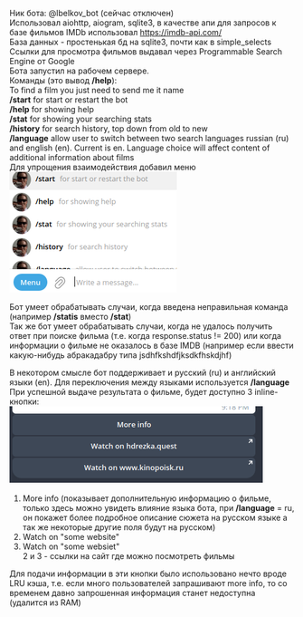 Ник бота: @lbelkov_bot  (сейчас отключен)     
Использовал aiohttp, aiogram, sqlite3, в качестве апи для запросов к базе фильмов IMDb использовал https://imdb-api.com/    
База данных - простенькая бд на sqlite3, почти как в simple_selects     
Ссылки для просмотра фильмов выдавал через Programmable Search Engine от Google     
Бота запустил на рабочем сервере.      
Команды (это вывод **/help**):     
To find a film you just need to send me it name      
**/start** for start or restart the bot      
**/help** for showing help      
**/stat** for showing your searching stats      
**/history** for search history, top down from old to new      
**/language** allow user to switch between two search languages russian (ru) and english (en). Current is en. Language choice will affect content of additional information about films     
Для упрощения взаимодействия добавил меню ![img.png](img.png)

Бот умеет обрабатывать случаи, когда введена неправильная команда (например **/statis** вместо **/stat**)        
Так же бот умеет обрабатывать случаи, когда не удалось получить ответ при поиске фильма (т.е. когда response.status != 200) или когда информации о фильме не оказалось в базе IMDB (например если ввести какую-нибудь абракадабру типа jsdhfkshdfjksdkfhskdjhf)

В некотором смысле бот поддерживает и русский (ru) и английский языки (en). Для переключения между языками используется **/language**    
При успешной выдаче результата о фильме, будет доступно 3 inline-кнопки:    
![img_1.png](img_1.png)
1) More info (показывает дополнительную информацию о фильме, только здесь можно увидеть влияние языка бота, при **/language** = ru, он покажет более подробное описание сюжета на русском языке а так же некоторые другие поля будут на русском)
2) Watch on "some website"
3) Watch on "some websiet"      
2 и 3 - ссылки на сайт где можно посмотреть фильмы

Для подачи информации в эти кнопки было использовано нечто вроде LRU кэша, т.е. если много пользователей запрашивают more info, то со временем давно запрошенная информация станет недоступна (удалится из RAM) 
